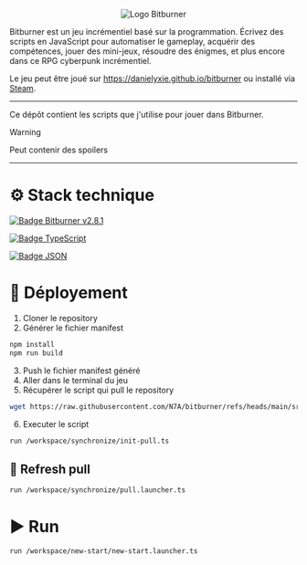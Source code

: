 <p align="center">
  <img alt="Logo Bitburner" src="https://cdn2.steamgriddb.com/icon/f72b5935d3c9a1dbc4dc2cb5bd078cd8/32/256x256.png" />
</p>

Bitburner est un jeu incrémentiel basé sur la programmation. Écrivez des scripts en JavaScript pour automatiser le gameplay, acquérir des compétences, jouer des mini-jeux, résoudre des énigmes, et plus encore dans ce RPG cyberpunk incrémentiel.

Le jeu peut être joué sur https://danielyxie.github.io/bitburner ou installé via [Steam](https://store.steampowered.com/app/1812820/Bitburner/).

---

Ce dépôt contient les scripts que j'utilise pour jouer dans Bitburner.

> [!WARNING]
> Peut contenir des spoilers

---

# ⚙️ Stack technique

[![Badge Bitburner v2.8.1](https://img.shields.io/badge/Bitburner-v2.8.1-blue)](https://store.steampowered.com/news/app/1812820?updates=true&emclan=103582791471085708&emgid=529842974219043322)

[![Badge TypeScript](https://img.shields.io/badge/-TypeScript-3178C6?style=for-the-badge&logo=typescript&logoColor=white)](https://www.typescriptlang.org/)

[![Badge JSON](https://img.shields.io/badge/-JSON-000000?style=for-the-badge&logo=json&logoColor=white)](https://www.json.org/json-fr.html)

# 🚀 Déployement

1. Cloner le repository
2. Générer le fichier manifest
```bash
npm install
npm run build
```
3. Push le fichier manifest généré
4. Aller dans le terminal du jeu
5. Récupérer le script qui pull le repository
```bash
wget https://raw.githubusercontent.com/N7A/bitburner/refs/heads/main/src/workspace/synchronize/init-pull.ts /workspace/synchronize/init-pull.ts
```
6. Executer le script
```bash
run /workspace/synchronize/init-pull.ts
```

## 🔄 Refresh pull

```bash
run /workspace/synchronize/pull.launcher.ts
```

# ▶️ Run

```bash
run /workspace/new-start/new-start.launcher.ts
```
